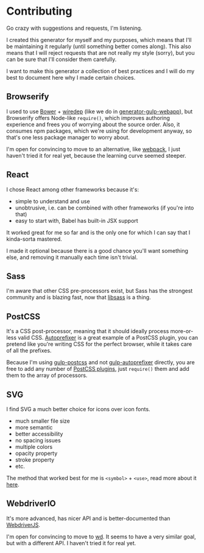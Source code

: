 # Contributing

Go crazy with suggestions and requests, I'm listening.

I created this generator for myself and my purposes, which means that I'll be maintaining it regularly (until something better comes along). This also means that I will reject requests that are not really my style (sorry), but you can be sure that I'll consider them carefully.

I want to make this generator a collection of best practices and I will do my best to document here why I made certain choices.

## Browserify

I used to use [Bower] + [wiredep] (like we do in [generator-gulp-webapp]), but Browserify offers Node-like `require()`, which improves authoring experience and frees you of worrying about the source order. Also, it consumes npm packages, which we're using for development anyway, so that's one less package manager to worry about.

I'm open for convincing to move to an alternative, like [webpack], I just haven't tried it for real yet, because the learning curve seemed steeper.

## React

I chose React among other frameworks because it's:

  * simple to understand and use
  * unobtrusive, i.e. can be combined with other frameworks (if you're into that)
  * easy to start with, Babel has built-in JSX support

It worked great for me so far and is the only one for which I can say that I kinda-sorta mastered.

I made it optional because there is a good chance you'll want something else, and removing it manually each time isn't trivial.

## Sass

I'm aware that other CSS pre-processors exist, but Sass has the strongest community and is blazing fast, now that [libsass] is a thing.

## PostCSS

It's a CSS post-processor, meaning that it should ideally process more-or-less valid CSS. [Autoprefixer] is a great example of a PostCSS plugin, you can pretend like you're writing CSS for the perfect browser, while it takes care of all the prefixes.

Because I'm using [gulp-postcss] and not [gulp-autoprefixer] directly, you are free to add any number of [PostCSS plugins], just `require()` them and add them to the array of processors.

## SVG

I find SVG a much better choice for icons over icon fonts.

  * much smaller file size
  * more semantic
  * better accessibility
  * no spacing issues
  * multiple colors
  * opacity property
  * stroke property
  * etc.

The method that worked best for me is `<symbol>` + `<use>`, read more about it [here][svg-symbol].

## WebdriverIO

It's more advanced, has nicer API and is better-documented than [WebdriverJS].

I'm open for convincing to move to [wd]. It seems to have a very similar goal, but with a different API. I haven't tried it for real yet.

[bower]: http://bower.io/
[wiredep]: https://github.com/taptapship/wiredep
[generator-gulp-webapp]: https://github.com/yeoman/generator-gulp-webapp
[webpack]: http://webpack.github.io/
[libsass]: http://libsass.org/
[autoprefixer]: https://github.com/postcss/autoprefixer
[gulp-postcss]: https://github.com/postcss/gulp-postcss
[gulp-autoprefixer]: https://github.com/sindresorhus/gulp-autoprefixer
[postcss plugins]: https://github.com/postcss/postcss#plugins
[svg-symbol]: https://css-tricks.com/svg-symbol-good-choice-icons/
[webdriverjs]: https://code.google.com/p/selenium/wiki/WebDriverJs
[wd]: https://github.com/admc/wd
